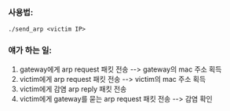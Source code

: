### 사용법:
```
./send_arp <victim IP>
```

### 얘가 하는 일:
1. gateway에게 arp request 패킷 전송
--> gateway의 mac 주소 획득
2. victim에게 arp request 패킷 전송
--> victim의 mac 주소 획득
3. victim에게 감염 arp reply 패킷 전송
4. victim에게 gateway를 묻는 arp request 패킷 전송
--> 감염 확인

